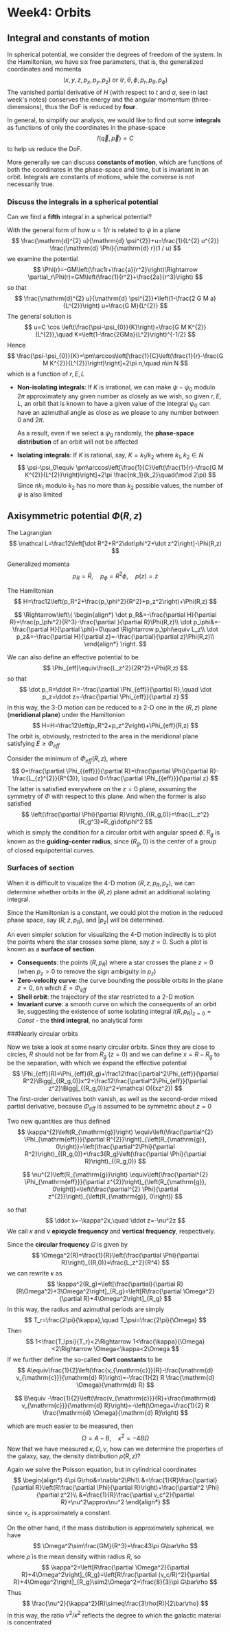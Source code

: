 # Week4: Orbits

## Integral and constants of motion

In spherical potential, we consider the degrees of freedom of the system. In the Hamiltonian, we have six free parameters, that is, the generalized coordinates and momenta
$$
(x,y,z,p_x,p_y,p_z) \text{ or } (r,\theta,\phi,p_r,p_\theta,p_\phi)
$$
The vanished partial derivative of $H$ (with respect to $t$ and $\alpha$, see in last week's notes) conserves the energy and the angular momentum (three-dimensions), thus the DoF is reduced by **four**.

In general, to simplify our analysis, we would like to find out some **integrals** as functions of only the coordinates in the phase-space
$$
I(\vec q,\vec p)=C
$$
to help us reduce the DoF.

More generally we can discuss **constants of motion**, which are functions of both the coordinates in the phase-space and time, but is invariant in an orbit. Integrals are constants of motions, while the converse is not necessarily true.

### Discuss the integrals in a spherical potential

Can we find a **fifth** integral in a spherical potential?

With the general form of how $u=1/r$ is related to $\psi$ in a plane
$$
\frac{\mathrm{d}^{2} u}{\mathrm{d} \psi^{2}}+u=\frac{1}{L^{2} u^{2}} \frac{\mathrm{d} \Phi}{\mathrm{d} r}(1 / u)
$$
we examine the potential
$$
\Phi(r)=-GM\left(\frac1r+\frac{a}{r^2}\right)\Rightarrow \partial_r\Phi(r)=GM\left(\frac{1}{r^2}+\frac{2a}{r^3}\right)
$$
so that
$$
\frac{\mathrm{d}^{2} u}{\mathrm{d} \psi^{2}}+\left(1-\frac{2 G M a}{L^{2}}\right) u=\frac{G M}{L^{2}}
$$
The general solution is
$$
u=C \cos \left(\frac{\psi-\psi_{0}}{K}\right)+\frac{G M K^{2}}{L^{2}},\quad K=\left(1-\frac{2GMa}{L^2}\right)^{-1/2}
$$
Hence
$$
\frac{\psi-\psi_{0}}{K}=\pm\arccos\left[\frac{1}{C}\left(\frac{1}{r}-\frac{G M K^{2}}{L^{2}}\right)\right]+2\pi n,\quad n\in N
$$
which is a function of $r, E, L$

- **Non-isolating integrals**: If $K$ is irrational, we can make $\psi-\psi_0$ modulo $2\pi$ approximately any given number as closely as we wish, so given $r, E, L$, an orbit that is known to have a given value of the integral $\psi_0$ can have an azimuthal angle as close as we please to any number between $0$ and $2\pi$.

  As a result, even if we select a $\psi_0$ randomly, the **phase-space distribution** of an orbit will not be affected

- **Isolating integrals**: If $K$ is rational, say, $K=k_1/k_2$ where $k_1,k_2\in N$ 
  $$
  \psi-\psi_0\equiv \pm\arccos\left[\frac{1}{C}\left(\frac{1}{r}-\frac{G M K^{2}}{L^{2}}\right)\right]+2\pi \frac{nk_1}{k_2}\quad(\mod 2\pi)
  $$
  Since $nk_1$ modulo $k_2$ has no more than $k_2$ possible values, the number of $\psi$ is also limited



## Axisymmetric potential $\Phi(R,z)$

The Lagrangian
$$
\mathcal L=\frac12\left[\dot R^2+R^2\dot\phi^2+\dot z^2\right]-\Phi(R,z)
$$

Generalized momenta
$$
p_R=\dot R,\quad p_\phi=R^2\phi,\quad p(z)=\dot z
$$

The Hamiltonian
$$
H=\frac12\left(p_R^2+\frac{p_\phi^2}{R^2}+p_z^2\right)+\Phi(R,z)
$$

$$
\Rightarrow\left\{
\begin{align*}
\dot p_R&=-\frac{\partial H}{\partial R}=\frac{p_\phi^2}{R^3}-\frac{\partial }{\partial R}\Phi(R,z)\\
\dot p_\phi&=-\frac{\partial H}{\partial \phi}=0\quad \Rightarrow p_\phi\equiv L_z\\
\dot p_z&=-\frac{\partial H}{\partial z}=-\frac{\partial}{\partial z}\Phi(R,z)\\
\end{align*}
\right.
$$

We can also define an effective potential to be
$$
\Phi_{eff}\equiv\frac{L_z^2}{2R^2}+\Phi(R,z)
$$
so that
$$
\dot p_R=\ddot R=-\frac{\partial \Phi_{eff}}{\partial R},\quad \dot p_z=\ddot z=-\frac{\partial \Phi_{eff}}{\partial z}
$$
In this way, the 3-D motion can be reduced to a 2-D one in the $(R,z)$ plane (**meridional plane**) under the Hamiltonion
$$
H=H=\frac12\left(p_R^2+p_z^2\right)+\Phi_{eff}(R,z)
$$
The orbit is, obviously, restricted to the area in the meridional plane satisfying $E\ge \Phi_{eff}$

Consider the minimum of $\Phi_{eff}(R,z)$, where
$$
0=\frac{\partial \Phi_{{eff}}}{\partial R}=\frac{\partial \Phi}{\partial R}-\frac{L_{z}^{2}}{R^{3}}, \quad 0=\frac{\partial \Phi_{{eff}}}{\partial z}
$$
The latter is satisfied everywhere on the $z=0$ plane, assuming the symmetry of $\Phi$ with respect to this plane. And when the former is also satisfied
$$
\left(\frac{\partial \Phi}{\partial R}\right)_{(R_g,0)}=\frac{L_z^2}{R_g^3}=R_g\dot\phi^2
$$
which is simply the condition for a circular orbit with angular speed $\dot\phi$. $R_g$ is known as the **guiding-center radius**, since $(R_g,0)$ is the center of a group of closed equipotential curves.



### Surfaces of section

When it is difficult to visualize the 4-D motion ($R,z,p_R,p_z$), we can determine whether orbits in the $(R,z)$ plane admit an additional isolating integral.

Since the Hamiltonian is a constant, we could plot the motion in the reduced phase space, say $(R,z,p_R)$, and $|p_z|$ will be determined.

An even simpler solution for visualizing the 4-D motion indirectly is to plot the points where the star crosses some plane, say $z=0$. Such a plot is known as a **surface of section**.

- **Consequents**: the points $(R,p_R)$ where a star crosses the plane $z=0$ (when $p_z>0$ to remove the sign ambiguity in $p_z$)
- **Zero-velocity curve**: the curve bounding the possible orbits in the plane $z=0$, on which $E=\Phi_{eff}$
- **Shell orbit**: the trajectory of the star restricted to a 2-D motion
- **Invariant curve**: a smooth curve on which the consequents of an orbit lie, suggesting the existence of some isolating integral $I(R,p_R)_{z=0}=Const$ - the **third integral**, no analytical form



###Nearly circular orbits

Now we take a look at some nearly circular orbits. Since they are close to circles, $R$ should not be far from $R_g$ ($z=0$) and we can define $x=R-R_g$ to be the separation, with which we expand the effective potential
$$
\Phi_{eff}(R)=\Phi_{eff}(R_g)+\frac12\frac{\partial^2\Phi_{eff}}{\partial R^2}\Bigg|_{(R_g,0)}x^2+\frac12\frac{\partial^2\Phi_{eff}}{\partial z^2}\Bigg|_{(R_g,0)}z^2+\mathcal O({xz^2})
$$
The first-order derivatives both vanish, as well as the second-order mixed partial derivative, because $\Phi_{eff}$ is assumed to be symmetric about $z=0$

Two new quantities are thus defined
$$
\kappa^{2}\left(R_{\mathrm{g}}\right) \equiv\left(\frac{\partial^{2} \Phi_{\mathrm{eff}}}{\partial R^{2}}\right)_{\left(R_{\mathrm{g}}, 0\right)}=\left(\frac{\partial^2\Phi}{\partial R^2}\right)_{(R_g,0)}+\frac3{R_g}\left(\frac{\partial \Phi}{\partial R}\right)_{(R_g,0)}
$$

$$
\nu^{2}\left(R_{\mathrm{g}}\right) \equiv\left(\frac{\partial^{2} \Phi_{\mathrm{eff}}}{\partial z^{2}}\right)_{\left(R_{\mathrm{g}}, 0\right)}=\left(\frac{\partial^{2} \Phi}{\partial z^{2}}\right)_{\left(R_{\mathrm{g}}, 0\right)}
$$

so that
$$
\ddot x=-\kappa^2x,\quad \ddot z=-\nu^2z
$$
We call $\kappa$ and $\nu$ **epicycle frequency** and **vertical frequency**, respectively.

Since the **circular frequency** $\Omega$ is given by
$$
\Omega^2(R)=\frac{1}{R}\left(\frac{\partial \Phi}{\partial R}\right)_{(R,0)}=\frac{L_z^2}{R^4}
$$
we can rewrite $\kappa$ as
$$
\kappa^2(R_g)=\left[\frac{\partial}{\partial R}(R\Omega^2)+3\Omega^2\right]_{R_g}=\left[R\frac{\partial \Omega^2}{\partial R}+4\Omega^2\right]_{R_g}
$$
In this way, the radius and azimuthal periods are simply
$$
T_r=\frac{2\pi}{\kappa},\quad T_\psi=\frac{2\pi}{\Omega}
$$
Then
$$
1<\frac{T_\psi}{T_r}<2\Rightarrow 1<\frac{\kappa}{\Omega}<2\Rightarrow \Omega<\kappa<2\Omega
$$
If we further define the so-called **Oort constants** to be
$$
A\equiv\frac{1}{2}\left(\frac{v_{\mathrm{c}}}{R}-\frac{\mathrm{d} v_{\mathrm{c}}}{\mathrm{d} R}\right)=-\frac{1}{2} R \frac{\mathrm{d} \Omega}{\mathrm{d} R}
$$

$$
B\equiv -\frac{1}{2}\left(\frac{v_{\mathrm{c}}}{R}+\frac{\mathrm{d} v_{\mathrm{c}}}{\mathrm{d} R}\right)=-\left(\Omega+\frac{1}{2} R \frac{\mathrm{d} \Omega}{\mathrm{d} R}\right)
$$

which are much easier to be measured, then
$$
\Omega=A-B,\quad \kappa^2=-4B\Omega
$$
Now that we have measured $\kappa,\Omega,\nu$, how can we determine the properties of the galaxy, say, the density distribution $\rho(R,z)$?

Again we solve the Poisson equation, but in cylindrical coordinates
$$
\begin{align*}
4\pi G\rho&=\nabla^2\Phi\\
&=\frac{1}{R}\frac{\partial}{\partial R}\left(R\frac{\partial \Phi}{\partial R}\right)+\frac{\partial^2 \Phi}{\partial z^2}\\
&=\frac{1}{R}\frac{\partial v_c^2}{\partial R}+\nu^2\approx\nu^2
\end{align*}
$$
since $v_c$ is approximately a constant.

On the other hand, if the mass distribution is approximately spherical, we have
$$
\Omega^2\sim\frac{GM}{R^3}=\frac43\pi G\bar\rho
$$
where $\bar\rho$ is the mean density within radius $R$, so
$$
\kappa^2=\left[R\frac{\partial \Omega^2}{\partial R}+4\Omega^2\right]_{R_g}=\left[R\frac{\partial (v_c/R)^2}{\partial R}+4\Omega^2\right]_{R_g}\sim2\Omega^2=\frac{8}{3}\pi G\bar\rho
$$
Thus
$$
\frac{\nu^2}{\kappa^2}(R)\simeq\frac{3\rho(R)}{2\bar\rho}
$$
In this way, the ratio $\nu^2/\kappa^2$ reflects the degree to which the galactic material is concentrated